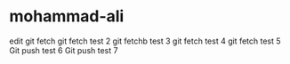 # mohammad-ali
edit 
git fetch 
git fetch test 2
git fetchb test 3
git fetch test 4
git fetch test 5
Git push test 6 
Git push test 7


